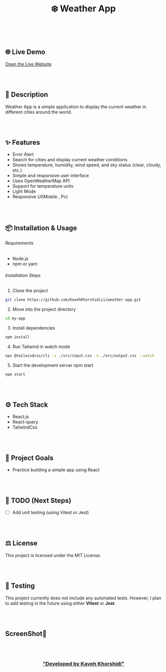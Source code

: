 <h1 align="center">❄️ Weather App </h1>


<br/>
<br/>
<br/>


## 🌐 Live Demo  
[Open the Live Website](https://weather-app-five-chi-91.vercel.app/)


<br/>
<br/>


## 📄 Description
Weather App is a simple application to display the current weather in different cities around the world.


<br/>
<br/>


## ✨ Features

- Error Alert
- Search for cities and display current weather conditions
- Shows temperature, humidity, wind speed, and sky status (clear, cloudy, etc.)
- Simple and responsive user interface
- Uses OpenWeatherMap API
- Support for temperature units
- Light Mode
- Responsive UI(Mobile , Pc)
  


<br/>
<br/>


## 📦 Installation & Usage

###### Requirements 
- Node.js 
- npm or yarn

###### Installation Steps 

1. Clone the project 
```bash
git clone https://github.com/KavehKhorshidiii/weather-app.git
```

2. Move into the project directory
```bash
cd my-app
```

3. Install dependencies
```bash
npm install
```
4. Run Tailwind in watch mode
```bash
npx @tailwindcss/cli -i ./src/input.css -o ./src/output.css --watch
```

5. Start the development server
npm start
```bash
npm start
```



<br/>
<br/>



## ⚙️ Tech Stack
- React.js
- React-query
- TailwindCss


<br/>
<br/>

## 🎯 Project Goals
- Practice building a simple app using React 


<br/>
<br/>


## 📌 TODO (Next Steps)

- [ ] Add unit testing (using Vitest or Jest)


<br/>
<br/>


## ⚖️ License
This project is licensed under the MIT License.


<br/>
<br/>


## 🧪 Testing
This project currently does not include any automated tests. However, I plan to add testing in the future using either **Vitest** or **Jest**.


<br/>
<br/>


## ScreenShot🌌




<br/>
<br/>


<h3 align="center">

<a href="https://github.com/Kaveh-Khorshidi" >
"Developed  by  Kaveh Khorshidi"
</a>

</h3>

